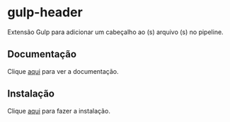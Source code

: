 # gulp-header

Extensão Gulp para adicionar um cabeçalho ao (s) arquivo (s) no pipeline.

## Documentação

Clique [aqui](https://github.com/gulp-community/gulp-header) para ver a documentação.

## Instalação

Clique [aqui](https://www.npmjs.com/package/gulp-header) para fazer a instalação.